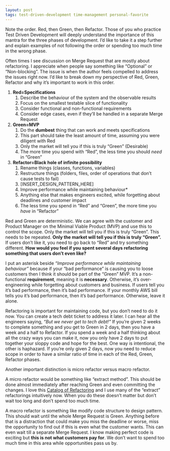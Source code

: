 ```yaml
---
layout: post
tags: test-driven-development time-management personal-favorite
---
```


Note the order. Red, then Green, then Refactor. Those of you who practice Test Driven Development will deeply understand the importance of this mantra for the three phases of development. I’d like to take it a step further and explain examples of not following the order or spending too much time in the wrong phase.

Often times I see discussion on Merge Request that are mostly about refactoring. I appreciate when people say something like “Optional” or “Non-blocking”. The issue is when the author feels compelled to address the issues right now. I’d like to break down my perspective of Red, Green, Refactor and why it’s important to work in this order.

1. **Red=Specifications**
    1. Describe the behaviour of the system and the observable results
    2. Focus on the smallest testable slice of functionality
    3. Consider functional and non-functional requirements
    4. Consider edge cases, even if they’ll be handled in a separate Merge Request
2. **Green=MVP**
    1. Do the **dumbest** thing that can work and meets specifications
    2. This part should take the least amount of time, assuming you were diligent with Red
    3. Only the market will tell you if this is truly “Green” (Desirable)
    4. The more time you spend with “Red”, the less time you should *need* in “Green”
3. **Refactor=Black hole of infinite possibility**
    1. Rename things (classes, functions, variables)
    2. Restructure things (folders, files, order of operations that don’t cause tests to fail)
    3. [INSERT_DESIGN_PATTERN_HERE]
    4. Improve performance while maintaining behaviour*
    5. Anything else that makes engineers excited, while forgetting about deadlines and customer impact
    6. The less time you spend in “Red” and “Green”, the more time you *have* in “Refactor”

Red and Green are deterministic. We can agree with the customer and Product Manager on the Minimal Viable Product (MVP) and use this to control the scope. Only the market will tell you if this is truly “Green”. This needs to be repeated. **Only the market will tell you if this is truly “Green”.**  If users don’t like it, you need to go back to “Red” and try something different. **How would you feel if you spent several days refactoring something that users don’t even like?**

I put an asterisk beside *“Improve performance while maintaining behaviour”* because if your “bad performance” is causing you to loose customers then I think it should be part of the “Green” MVP. It’s a non-functional **requirement**, meaning it is **necessary**. Otherwise, it’s over-engineering while forgetting about customers and business. If users tell you it’s bad performance, then it’s bad performance. If your monthly AWS bill tells you it’s bad performance, then it’s bad performance. Otherwise, leave it alone.

Refactoring is important for maintaining code, but you don’t need to do it now. You can create a tech debt ticket to address it later. I can hear all the engineers saying, *“But we never get to tech debt!”* If you’re given 2 weeks to complete something and you get to Green in 2 days, then you have a week and a half to Refactor. If you spend a week and a half thinking about all the crazy ways you can make it, now you only have 2 days to put together your sloppy code and hope for the best. One way is intentional, the other is haphazard. If you’re only given 2 days, now you need to reduce scope in order to have a similar ratio of time in each of the Red, Green, Refactor phases.

Another important distinction is micro refactor versus macro refactor.

A micro refactor would be something like “extract method”. This should be done almost immediately after reaching Green and even committing the changes. I love this [Catalog of Refactoring](https://refactoring.guru/refactoring/catalog) and I use many of the “extract” refactorings intuitively now. When you do these doesn’t matter but don’t wait too long and don’t spend too much time.

A macro refactor is something like modify code structure to design pattern. This should wait until the whole Merge Request is Green. Anything before that is a distraction that could make you miss the deadline or worse, miss the opportunity to find out if this is even what the customer wants. This can even wait till a separate Merge Request. I know making perfect code is exciting but **this is not what customers pay for**. We don’t want to spend too much time in this area while opportunities pass us by.
